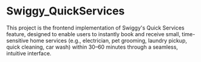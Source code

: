 # Swiggy_QuickServices
This project is the frontend implementation of Swiggy's Quick Services feature, designed to enable users to instantly book and receive small, time-sensitive home services (e.g., electrician, pet grooming, laundry pickup, quick cleaning, car wash) within 30–60 minutes through a seamless, intuitive interface.
